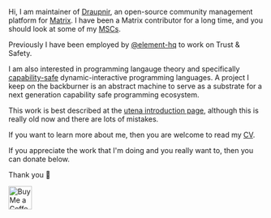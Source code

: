 <!-- ### Hi there 👋 -->

<!--
**Gnuxie/Gnuxie** is a ✨ _special_ ✨ repository because its `README.md` (this file) appears on your GitHub profile.

Here are some ideas to get you started:

- 🔭 I’m currently working on ...
- 🌱 I’m currently learning ...
- 👯 I’m looking to collaborate on ...
- 🤔 I’m looking for help with ...
- 💬 Ask me about ...
- 📫 How to reach me: ...
- 😄 Pronouns: ...
- ⚡ Fun fact: ...
-->

Hi, I am maintainer of [Draupnir](https://github.com/Gnuxie/Draupnir),
an open-source community management platform for
[Matrix](https://matrix.org). I have been a Matrix contributor for a
long time, and you should look at some of my
[MSCs](https://github.com/matrix-org/matrix-spec-proposals/pulls?q=is%3Apr+author%3AGnuxie).

Previously I have been employed by
[@element-hq](https://github.com/element-hq) to work on Trust &
Safety.

I am also interested in programming langauge theory and specifically
[capability-safe](https://en.wikipedia.org/wiki/Capability-based_security)
dynamic-interactive programming languages. A project I keep on the
backburner is an abstract machine to serve as a substrate for a next
generation capability safe programming ecosystem.

This work is best described at the [utena introduction
page](https://applied-langua.ge/~gnuxie/posts/utena-introduction.html),
although this is really old now and there are lots of mistakes.

If you want to learn more about me, then you are welcome to read my
[CV](https://applied-langua.ge/~gnuxie/documents/CV_Lulamoon.pdf).

If you appreciate the work that I'm doing and you really want to, then
you can donate below.

Thank you 💜


<a href='https://ko-fi.com/Gnuxie' target='_blank'><img height='35' style='border:0px;height:46px;' src='https://az743702.vo.msecnd.net/cdn/kofi3.png?v=0' border='0' alt='Buy Me a Coffee at ko-fi.com' />


